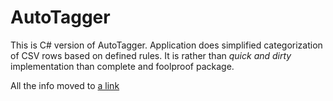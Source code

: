 # AutoTagger
This is C# version of AutoTagger.
Application does simplified categorization of CSV rows based on defined rules.
It is rather than *quick and dirty* implementation than complete and foolproof package. 

All the info moved to [a link](https://github.com/paavels/autotagger)
